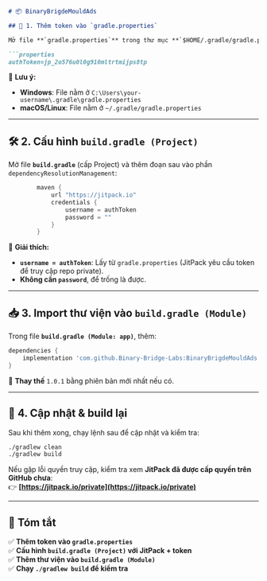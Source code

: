 ```md
# 📦 BinaryBrigdeMouldAds

## 📌 1. Thêm token vào `gradle.properties`  

Mở file **`gradle.properties`** trong thư mục **`$HOME/.gradle/gradle.properties`** (nếu chưa có, hãy tạo mới) và thêm:  

```properties
authToken=jp_2o576u0l0g910mltrtmijps8tp
```

📌 **Lưu ý:**  
- **Windows**: File nằm ở `C:\Users\your-username\.gradle\gradle.properties`  
- **macOS/Linux**: File nằm ở `~/.gradle/gradle.properties`  

---

## 🛠 2. Cấu hình `build.gradle (Project)`  

Mở file **`build.gradle`** (cấp Project) và thêm đoạn sau vào phần `dependencyResolutionManagement`:  

```gradle
        maven {
            url "https://jitpack.io"
            credentials {
                username = authToken
                password = ""
            }
        }
```

📌 **Giải thích:**  
- **`username = authToken`**: Lấy từ `gradle.properties` (JitPack yêu cầu token để truy cập repo private).  
- **Không cần `password`**, để trống là được.  

---

## 📥 3. Import thư viện vào `build.gradle (Module)`  

Trong file **`build.gradle (Module: app)`**, thêm:  

```gradle
dependencies {
    implementation 'com.github.Binary-Bridge-Labs:BinaryBrigdeMouldAds:1.0.1'
}
```

📌 **Thay thế** `1.0.1` bằng phiên bản mới nhất nếu có.  

---

## 🔄 4. Cập nhật & build lại  

Sau khi thêm xong, chạy lệnh sau để cập nhật và kiểm tra:  

```sh
./gradlew clean
./gradlew build
```

Nếu gặp lỗi quyền truy cập, kiểm tra xem **JitPack đã được cấp quyền trên GitHub chưa**:  
👉 **[https://jitpack.io/private](https://jitpack.io/private)**  

---

## 🚀 Tóm tắt  

✅ **Thêm token vào `gradle.properties`**  
✅ **Cấu hình `build.gradle (Project)` với JitPack + token**  
✅ **Thêm thư viện vào `build.gradle (Module)`**  
✅ **Chạy `./gradlew build` để kiểm tra**  

